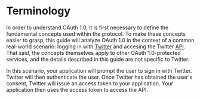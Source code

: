 # Terminology

In order to understand OAuth 1.0, it is first necessary to define the
fundamental concepts used within the protocol.  To make these concepts easier to
grasp, this guide will analyze OAuth 1.0 in the context of a common real-world
scenario: logging in with [Twitter](https://twitter.com/) and accesing the
Twitter [API](https://developer.twitter.com/en/docs/twitter-api).  That said,
the concepts themselves apply to other OAuth 1.0-protected services, and the
details described in this guide are not specific to Twitter.

In this scenario, your application will prompt the user to sign in with Twitter.
Twitter will then authenticate the user.  Once Twitter has obtained the user's
consent, Twitter will issue an access token to your application.  Your
application then uses the access token to access the API.
